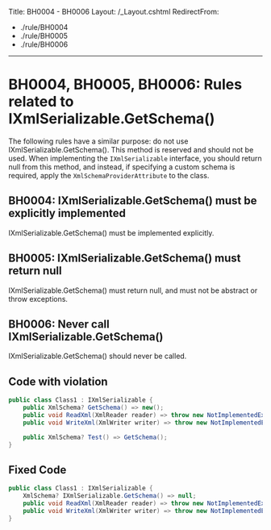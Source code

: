 Title: BH0004 - BH0006
Layout: /_Layout.cshtml
RedirectFrom:
- ./rule/BH0004
- ./rule/BH0005
- ./rule/BH0006
---
<h1>BH0004, BH0005, BH0006: Rules related to IXmlSerializable.GetSchema()</h1>

<p>The following rules have a similar purpose: do not use IXmlSerializable.GetSchema(). This method is reserved and should not be used. When implementing the <code>IXmlSerializable</code> interface, you should return null from this method, and instead, if specifying a custom schema is required, apply the <code>XmlSchemaProviderAttribute</code> to the class.</p>

<h2>BH0004: IXmlSerializable.GetSchema() must be explicitly implemented</h2>

<p>IXmlSerializable.GetSchema() must be implemented explicitly.</p>

<h2>BH0005: IXmlSerializable.GetSchema() must return null</h2>

<p>IXmlSerializable.GetSchema() must return null, and must not be abstract or throw exceptions.</p>

<h2>BH0006: Never call IXmlSerializable.GetSchema()</h2>

<p>IXmlSerializable.GetSchema() should never be called.</p>

<h2>Code with violation</h2>

```csharp
public class Class1 : IXmlSerializable {
    public XmlSchema? GetSchema() => new();
    public void ReadXml(XmlReader reader) => throw new NotImplementedException();
    public void WriteXml(XmlWriter writer) => throw new NotImplementedException();

    public XmlSchema? Test() => GetSchema();
}
```

<h2>Fixed Code</h2>

```csharp
public class Class1 : IXmlSerializable {
    XmlSchema? IXmlSerializable.GetSchema() => null;
    public void ReadXml(XmlReader reader) => throw new NotImplementedException();
    public void WriteXml(XmlWriter writer) => throw new NotImplementedException();
}
```
